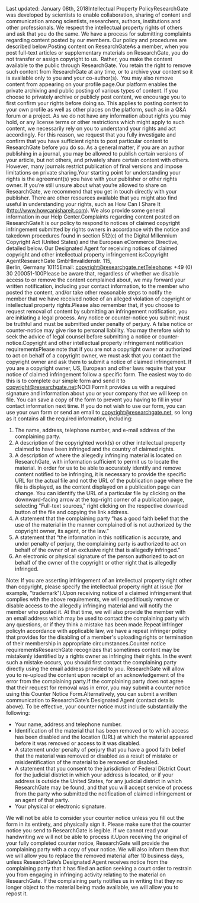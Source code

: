 Last updated: January 08th, 2018Intellectual Property PolicyResearchGate was developed by scientists to enable collaboration, sharing of content and communication among scientists, researchers, authors, institutions and other professionals. We respect the intellectual property rights of others and ask that you do the same. We have a process for submitting complaints regarding content posted by our members. Our policy and procedures are described below.Posting content on ResearchGateAs a member, when you post full-text articles or supplementary materials on ResearchGate, you do not transfer or assign copyright to us. Rather, you make the content available to the public through ResearchGate. You retain the right to remove such content from ResearchGate at any time, or to archive your content so it is available only to you and your co-author(s). You may also remove content from appearing on your profile page.Our platform enables the private archiving and public posting of various types of content. If you choose to privately archive or publicly post content, we encourage you to first confirm your rights before doing so. This applies to posting content to your own profile as well as other places on the platform, such as in a Q&A forum or a project. As we do not have any information about rights you may hold, or any license terms or other restrictions which might apply to such content, we necessarily rely on you to understand your rights and act accordingly. For this reason, we request that you fully investigate and confirm that you have sufficient rights to post particular content to ResearchGate before you do so. As a general matter, if you are an author publishing in a journal, you may be allowed to publish certain versions of your article, but not others, and privately share certain content with others. However, many journals restrict publication of final versions and impose limitations on private sharing.Your starting point for understanding your rights is the agreement(s) you have with your publisher or other rights owner. If you’re still unsure about what you’re allowed to share on ResearchGate, we recommend that you get in touch directly with your publisher. There are other resources available that you might also find useful in understanding your rights, such as How Can I Share It (http://www.howcanishareit.com). We also provide some general information in our Help Center.Complaints regarding content posted on ResearchGateIt is our policy to respond to notices of claimed copyright infringement submitted by rights owners in accordance with the notice and takedown procedures found in section 512(c) of the Digital Millennium Copyright Act (United States) and the European eCommerce Directive, detailed below. Our Designated Agent for receiving notices of claimed copyright and other intellectual property infringement is:Copyright AgentResearchGate GmbHInvalidenstr. 115,  
Berlin, Germany 10115Email: copyright@researchgate.netTelephone: +49 (0) 30 200051-100Please be aware that, regardless of whether we disable access to or remove the content complained about, we may forward your written notification, including your contact information, to the member who posted the content, and/or take other reasonable steps to notify the member that we have received notice of an alleged violation of copyright or intellectual property rights.Please also remember that, if you choose to request removal of content by submitting an infringement notification, you are initiating a legal process. Any notice or counter-notice you submit must be truthful and must be submitted under penalty of perjury. A false notice or counter-notice may give rise to personal liability. You may therefore wish to seek the advice of legal counsel before submitting a notice or counter-notice.Copyright and other intellectual property infringement notification requirementsPlease note that if you are not a copyright owner or authorized to act on behalf of a copyright owner, we must ask that you contact the copyright owner and ask them to submit a notice of claimed infringement. If you are a copyright owner, US, European and other laws require that your notice of claimed infringement follow a specific form. The easiest way to do this is to complete our simple form and send it to copyright@researchgate.net:NOCI FormIt provides us with a required signature and information about you or your company that we will keep on file. You can save a copy of the form to prevent you having to fill in your contact information next time. If you do not wish to use our form, you can use your own form or send an email to copyright@researchgate.net, so long as it contains all the required information, including:

1.  The name, address, telephone number, and e-mail address of the complaining party.
2.  A description of the copyrighted work(s) or other intellectual property claimed to have been infringed and the country of claimed rights.
3.  A description of where the allegedly infringing material is located on ResearchGate, with information sufficient to permit us to locate the material. In order for us to be able to accurately identify and remove content notified to be infringing, it is necessary to provide the specific URL for the actual file and not the URL of the publication page where the file is displayed, as the content displayed on a publication page can change. You can identify the URL of a particular file by clicking on the downward-facing arrow at the top-right corner of a publication page, selecting "Full-text sources," right clicking on the respective download button of the file and copying the link address.
4.  A statement that the complaining party “has a good faith belief that the use of the material in the manner complained of is not authorized by the copyright owner, its agent, or the law.”
5.  A statement that “the information in this notification is accurate, and under penalty of perjury, the complaining party is authorized to act on behalf of the owner of an exclusive right that is allegedly infringed.”
6.  An electronic or physical signature of the person authorized to act on behalf of the owner of the copyright or other right that is allegedly infringed.

Note: If you are asserting infringement of an intellectual property right other than copyright, please specify the intellectual property right at issue (for example, "trademark").Upon receiving notice of a claimed infringement that complies with the above requirements, we will expeditiously remove or disable access to the allegedly infringing material and will notify the member who posted it. At that time, we will also provide the member with an email address which may be used to contact the complaining party with any questions, or if they think a mistake has been made.Repeat infringer policyIn accordance with applicable law, we have a repeat infringer policy that provides for the disabling of a member's uploading rights or termination of their membership in appropriate circumstances.Counter notice requirementsResearchGate recognizes that sometimes content may be mistakenly identified by a rights owner as infringing their rights. In the event such a mistake occurs, you should first contact the complaining party directly using the email address provided to you. ResearchGate will allow you to re-upload the content upon receipt of an acknowledgement of the error from the complaining party.If the complaining party does not agree that their request for removal was in error, you may submit a counter notice using this Counter Notice Form.Alternatively, you can submit a written communication to ResearchGate’s Designated Agent (contact details above). To be effective, your counter notice must include substantially the following:

*   Your name, address and telephone number.
*   Identification of the material that has been removed or to which access has been disabled and the location (URL) at which the material appeared before it was removed or access to it was disabled.
*   A statement under penalty of perjury that you have a good faith belief that the material was removed or disabled as a result of mistake or misidentification of the material to be removed or disabled.
*   A statement that you consent to the jurisdiction of Federal District Court for the judicial district in which your address is located, or if your address is outside the United States, for any judicial district in which ResearchGate may be found, and that you will accept service of process from the party who submitted the notification of claimed infringement or an agent of that party.
*   Your physical or electronic signature.

We will not be able to consider your counter notice unless you fill out the form in its entirety, and physically sign it. Please make sure that the counter notice you send to ResearchGate is legible. if we cannot read your handwriting we will not be able to process it.Upon receiving the original of your fully completed counter notice, ResearchGate will provide the complaining party with a copy of your notice. We will also inform them that we will allow you to replace the removed material after 10 business days, unless ResearchGate’s Designated Agent receives notice from the complaining party that it has filed an action seeking a court order to restrain you from engaging in infringing activity relating to the material on ResearchGate. If the complaining party notifies us in writing that they no longer object to the material being made available, we will allow you to repost it.